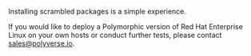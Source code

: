 Installing scrambled packages is a simple experience.

If you would like to deploy a Polymorphic version of Red Hat Enterprise Linux on
your own hosts or conduct further tests, please contact sales@polyverse.io.
